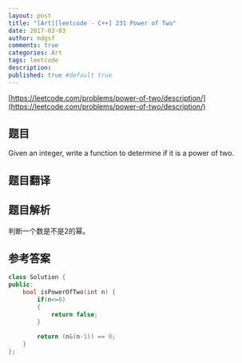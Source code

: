 ```yaml
---
layout: post
title: "[Art][leetcode - C++] 231 Power of Two"
date: 2017-03-03
author: mdgsf
comments: true
categories: Art
tags: leetcode
description:
published: true #default true
---
```


[https://leetcode.com/problems/power-of-two/description/](https://leetcode.com/problems/power-of-two/description/)

## 题目

Given an integer, write a function to determine if it is a power of two. 

## 题目翻译

## 题目解析

判断一个数是不是2的幂。

## 参考答案

```cpp
class Solution {
public:
    bool isPowerOfTwo(int n) {
        if(n<=0)
        {
            return false;
        }
        
        return (n&(n-1)) == 0;
    }
};
```
